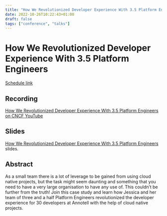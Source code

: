 ```yaml
---
title: "How We Revolutionized Developer Experience With 3.5 Platform Engineers @ KubeCon + CloudNativeCon NA 2022"
date: 2022-10-26T10:22:43+01:00
draft: false
tags: ["conference", "talks"]
---
```


# How We Revolutionized Developer Experience With 3.5 Platform Engineers
[Schedule link](https://kccncna2022.sched.com/event/78e7339526eb1641602210ab28b52d3c)

## Recording
[How We Revolutionized Developer Experience With 3.5 Platform Engineers on CNCF YouTube](https://www.youtube.com/watch?v=0YqKUU1Tx9I)

## Slides
[How We Revolutionized Developer Experience With 3.5 Platform Engineers](https://github.com/Solisol/Solisol.github.io/raw/main/slides/how_revolutionize_dev_ex_kubecon.pdf) slides.

## Abstract
As a small team there is a lot of leverage to be gained from using cloud native projects, but the task might seem daunting and something that you need to have a very large organisation to have any use of. This couldn’t be further from the truth! Join this case study and learn how Jessica and her team of three and a half Platform Engineers revolutionized the developer experience for 30 developers at Annotell with the help of cloud native projects.
